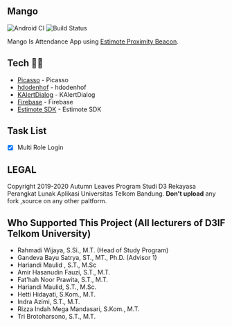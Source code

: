 ## Mango
![Android CI](https://github.com/fiqryq/Mango-Master/workflows/Android%20CI/badge.svg)
![Build Status](https://dev.azure.com/fiqrychoerudin/Mango/_apis/build/status/fiqryq.Mango-Master?branchName=master)

Mango Is Attendance App using [Estimote Proximity Beacon](https://estimote.com/products/).

## Tech 👨‍💻

- [Picasso](https://square.github.io/picasso/) - Picasso
- [hdodenhof](https://github.com/hdodenhof/CircleImageView) - hdodenhof
- [KAlertDialog](https://github.com/TutorialsAndroid/KAlertDialog) - KAlertDialog
- [Firebase](https://firebase.google.com/docs/android/setup?authuser=0) - Firebase
- [Estimote SDK](https://developer.estimote.com/) - Estimote SDK

## Task List
- [x] Multi Role Login

## LEGAL
Copyright 2019-2020 Autumn Leaves Program Studi D3 Rekayasa Perangkat Lunak Aplikasi Universitas Telkom Bandung.
**Don't upload** any fork ,source on any other paltform.

## Who Supported This Project (All lecturers of D3IF Telkom University)
- Rahmadi Wijaya, S.Si., M.T. (Head of Study Program)
- Gandeva Bayu Satrya, ST., MT., Ph.D. (Advisor 1)
- Hariandi Maulid , S.T., M.Sc
- Amir Hasanudin Fauzi, S.T., M.T.
- Fat'hah Noor Prawita, S.T., M.T.
- Hariandi Maulid, S.T., M.Sc.
- Hetti Hidayati, S.Kom., M.T.
- Indra Azimi, S.T., M.T.
- Rizza Indah Mega Mandasari, S.Kom., M.T.
- Tri Brotoharsono, S.T., M.T.
